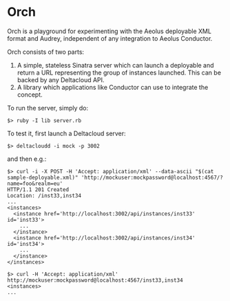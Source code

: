 # Orch #

Orch is a playground for experimenting with the Aeolus deployable XML format and Audrey, independent of any integration to Aeolus Conductor.

Orch consists of two parts:

1. A simple, stateless Sinatra server which can launch a deployable and return a URL representing the group of instances launched. This can be backed by any Deltacloud API.
2. A library which applications like Conductor can use to integrate the concept.

To run the server, simply do:

    $> ruby -I lib server.rb

To test it, first launch a Deltacloud server:

    $> deltacloudd -i mock -p 3002

and then e.g.:

    $> curl -i -X POST -H 'Accept: application/xml' --data-ascii "$(cat sample-deployable.xml)" 'http://mockuser:mockpassword@localhost:4567/?name=foo&realm=eu'
    HTTP/1.1 201 Created
    Location: /inst33,inst34
    ...
    <instances>
      <instance href='http://localhost:3002/api/instances/inst33' id='inst33'>
        ...
      </instance>
      <instance href='http://localhost:3002/api/instances/inst34' id='inst34'>
        ...
      </instance>
    </instances>

    $> curl -H 'Accept: application/xml' http://mockuser:mockpassword@localhost:4567/inst33,inst34
    <instances>
    ...
